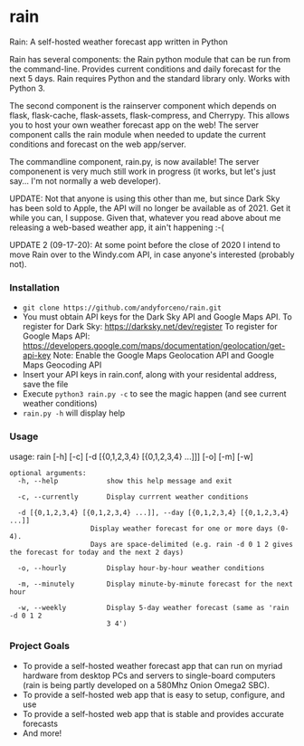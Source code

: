 # rain
Rain: A self-hosted weather forecast app written in Python

Rain has several components: the Rain python module that can be run from the command-line. Provides current conditions and daily forecast for the next 5 days. Rain requires Python and the standard library only. Works with Python 3.

The second component is the rainserver component which depends on flask, flask-cache, flask-assets, flask-compress, and Cherrypy. This allows you to host your own weather forecast app on the web! The server component calls the rain module when needed to update the current conditions and forecast on the web app/server.

The commandline component, rain.py, is now available! The server componenent is very much still work in progress (it works, but let's just say... I'm not normally a web developer).

UPDATE: Not that anyone is using this other than me, but since Dark Sky has been sold to Apple, the API will no longer be available as of 2021. Get it while you can, I suppose. Given that, whatever you read above about me releasing a web-based weather app, it ain't happening :-(

UPDATE 2 (09-17-20): At some point before the close of 2020 I intend to move Rain over to the Windy.com API, in case anyone's interested (probably not).

### Installation
- `git clone https://github.com/andyforceno/rain.git`
- You must obtain API keys for the Dark Sky API and Google Maps API. 
  To register for Dark Sky: https://darksky.net/dev/register
  To register for Google Maps API: https://developers.google.com/maps/documentation/geolocation/get-api-key
  Note: Enable the Google Maps Geolocation API and Google Maps Geocoding API
- Insert your API keys in rain.conf, along with your residental address, save the file
- Execute `python3 rain.py -c` to see the magic happen (and see current weather conditions)
- `rain.py -h` will display help

### Usage
usage: rain [-h] [-c] [-d [{0,1,2,3,4} [{0,1,2,3,4} ...]]] [-o] [-m] [-w]

    optional arguments:
      -h, --help            show this help message and exit
  
      -c, --currently       Display currrent weather conditions
  
      -d [{0,1,2,3,4} [{0,1,2,3,4} ...]], --day [{0,1,2,3,4} [{0,1,2,3,4} ...]]
                        Display weather forecast for one or more days (0-4).
                        Days are space-delimited (e.g. rain -d 0 1 2 gives the forecast for today and the next 2 days)
                        
      -o, --hourly          Display hour-by-hour weather conditions
  
      -m, --minutely        Display minute-by-minute forecast for the next hour
  
      -w, --weekly          Display 5-day weather forecast (same as 'rain -d 0 1 2
                            3 4')

### Project Goals
- To provide a self-hosted weather forecast app that can run on myriad hardware from desktop PCs and servers to single-board computers (rain is being partly developed on a 580Mhz Onion Omega2 SBC).
- To provide a self-hosted web app that is  easy to setup, configure, and use
- To provide a self-hosted web app that is stable and provides accurate forecasts
- And more!
